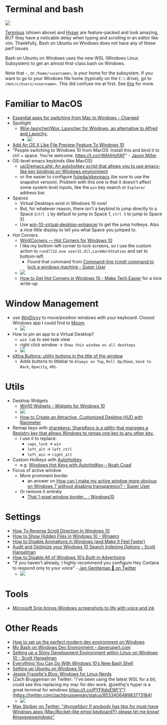 # Terminal and bash
![](https://github.com/Eugeny/terminus/raw/master/docs/linux.png)

[Terminus](https://eugeny.github.io/terminus/) (shown above) and [Hyper](https://hyper.is/) are feature-packed and look amazing, BUT they have a noticable delay when typing and scrolling in an editor like vim. Thankfully, Bash on Ubuntu on Windows does not have any of these perf issues.

Bash on Ubuntu on Windows uses the new WSL (Windows Linux Subsystem) to get an almost first-class bash on Windows.

Note that `~`, or `/home/<username>`, is your home for the subsystem. If you want to go to your Windows file home (typically on the `C:\` drive), go to `/mnt/c/Users/<username>`. This did confuse me at first. See [this](https://superuser.com/questions/1185033/what-is-the-home-directory-on-windows-subsystem-for-linux/1185042) for more.

# Familiar to MacOS
- [Essential apps for switching from Mac to Windows - Charged](https://char.gd/blog/2017/essential-apps-for-switching-from-mac-to-windows)
- Spotlight
  - [Wox-launcher/Wox: Launcher for Windows, an alternative to Alfred and Launchy.](https://github.com/Wox-launcher/Wox)
    - ![](https://camo.githubusercontent.com/9db33546d3a905a9ad915e0948d3ba3f47f57b64/687474703a2f2f692e696d6775722e636f6d2f4474784e424a692e676966)
- [Add An OS X Like File Preview Feature To Windows 10](http://www.addictivetips.com/windows-tips/add-an-os-x-like-file-preview-feature-to-windows-10/?utm_source=feedburner&utm_medium=twitter&utm_campaign=Feed%3A+Addictivetips+%28AddictiveTips%29)
- "People switching to Windows 10 from MacOS: Install this and bind it to ctrl + space. You're welcome. https://t.co/rWAHHsflAF" - [Jason Miller](https://twitter.com/_developit/status/859791623638716417)
- OS-level emacs keybinds (like MacOS)
  - [usi3/emacs.ahk: An autohotkey script that allows you to use emacs-like key bindings on Windows environment](https://github.com/usi3/emacs.ahk)
  - or the easier to configure [fujieda/xkeymacs](https://github.com/fujieda/xkeymacs) (be sure to use the snapshot version). Problem with this one is that it doesn't affect some system level inputs, like the `win` key search or `Explorer` address bar.
- Spaces
  - Virtual Desktops exist in Windows 10 now!
  - But, for whatever reason, there isn't a keybind to jump directly to a Space (`ctrl 1` by default to jump to Space 1, `ctrl 5` to jump to Space 5)
  - Use [win\-10\-virtual\-desktop\-enhancer](https://github.com/sdias/win-10-virtual-desktop-enhancer/blob/master/docs/settings.md#keyboard-shortcuts) to get the jump hotkeys. Also a nice little display to tell you what Space you jumped to.
- Hot Corners
  - [WinXCorners — Hot Corners for Windows 10](http://apps.codigobit.info/2015/10/winxcorners-hot-corners-for-windows-10.html)
  - I like my bottom-left corner to lock screens, so I use the custom action to `rundll32.exe user32.dll,LockWorkStation` and set to bottom-left.
    - Found that command from [Command\-line \(cmd\) command to lock a windows machine \- Super User](https://superuser.com/questions/21179/command-line-cmd-command-to-lock-a-windows-machine)
  - ![](http://lh3.googleusercontent.com/-vxIVdOymPXY/Vh-ze0Bn4bI/AAAAAAAALQY/zZ9TGvPVQpE/WinXCorners%25255B5%25255D.jpg?imgmax=800)
  - [How to Get Hot Corners in Windows 10 \- Make Tech Easier](https://www.maketecheasier.com/get-hot-corners-windows-10/) for a nice write-up

# Window Management
- use [WinDivvy](http://mizage.com/windivvy/) to move/position windows with your keyboard. Closest Windows app I could find to [Moom](https://manytricks.com/moom/).
  - ![](http://mizage.com/windivvy/screenshots/shortcuts.png)
- How to pin an app to a Virtual Desktop?
  - `win tab` to see task view
  - right click window -> `Show this window on all desktops`
  - ![](https://cloud.addictivetips.com/wp-content/uploads/2016/04/win10-pin-app-desktop.jpg)
- [eXtra Buttons: utility buttons in the title of the window](http://www.xtrabuttons.com/)
  - Adds buttons to titlebar to `Always on Top`, `Roll Up/Down`, `Send to Back`, `Opacity`, etc.

# Utils
- Desktop Widgets
  - [Win10 Widgets \- Widgets for Windows 10](http://win10widgets.com/)
  - ![](http://win10widgets.com/images/screenshot.png)
  - [How to Create an Attractive, Customized Desktop HUD with Rainmeter](http://lifehacker.com/5828789/how-to-create-an-attractive-customized-desktop-hud-with-rainmeter)
- Remap keys with [sharpkeys: SharpKeys is a utility that manages a Registry key that allows Windows to remap one key to any other key\.](https://github.com/randyrants/sharpkeys)
  - I use it to replace:
    - `caps_lock` -> `win`
    - `left_alt` -> `left_ctrl`
    - `left_win` -> `right_alt`
- Custom Hotkeys with [AutoHotkey](https://autohotkey.com/)
  - e.g. [Windows Hot Keys with AutoHotKey – Noah Coad](https://blogs.msdn.microsoft.com/noahc/2008/06/15/windows-hot-keys-with-autohotkey/)
- Focus of active window
  - More prominent border
    - an answer on [How can I make my active window more obvious on Windows 7 without disabing transparency? \- Super User](https://superuser.com/questions/723053/how-can-i-make-my-active-window-more-obvious-on-windows-7-without-disabing-trans)
  - Or remove it entirely
    - [That 1\-pixel window border\.\.\. : Windows10](https://www.reddit.com/r/Windows10/comments/3blaf8/that_1pixel_window_border/)

# Settings
- [How To Reverse Scroll Direction In Windows 10](http://www.addictivetips.com/windows-tips/reverse-scroll-direction-in-windows-10/)
- [How to Show Hidden Files in Windows 10 - Winaero](http://winaero.com/blog/show-hidden-files-windows-10/)
- [How to Disable Animations in Windows (and Make It Feel Faster)](http://lifehacker.com/how-to-disable-animations-in-windows-and-make-it-feel-1728734414)
- [Audit and Optimize your Windows 10 Search Indexing Options - Scott Hanselman](https://www.hanselman.com/blog/AuditAndOptimizeYourWindows10SearchIndexingOptions.aspx)
- [How to Disable All of Windows 10’s Built-in Advertising](https://www.howtogeek.com/269331/how-to-disable-all-of-windows-10s-built-in-advertising/)
- "If you haven't already, I highly recommend you configure Hey Cortana to respond only to your voice" - [Jen Gentleman 🌺 on Twitter](https://twitter.com/JenMsft/status/890410962200678400)
  - ![](https://pbs.twimg.com/media/DFtfc_0VoAEUEL1.png)

# Tools
- [Microsoft Snip brings Windows screenshots to life with voice and ink](https://www.theverge.com/2015/8/27/9214079/microsoft-snip-windows-screenshot-tool)

# Other Reads
- [How to set up the perfect modern dev environment on Windows](http://char.gd/microsoft/setting-up-perfect-windows-dev/)
- [My Bash on Windows Dev Environment - daverupert.com](http://daverupert.com/2017/03/my-bash-on-windows-developer-environment/)
- [Setting up a Shiny Development Environment within Linux on Windows 10 - Scott Hanselman](https://www.hanselman.com/blog/SettingUpAShinyDevelopmentEnvironmentWithinLinuxOnWindows10.aspx)
- [Everything You Can Do With Windows 10’s New Bash Shell](https://www.howtogeek.com/265900/everything-you-can-do-with-windows-10s-new-bash-shell/)
- [Setting up Ubuntu on Windows 10](http://jamesgecko.com/setting-up-ubuntu-on-windows-10/)
- [Jessie Frazelle's Blog: Windows for Linux Nerds](https://blog.jessfraz.com/post/windows-for-linux-nerds/)
- [Zach Bruggeman on Twitter: "i've been using the latest WSL for a bit, could see this replacing my mac for dev work. @zeithq's hyper is a great terminal for windows https://t.co/PYFKdoEWFY"](https://twitter.com/zachbruggeman/status/853340648983773184)
  - ![](https://pbs.twimg.com/media/C9eql3jUwAA_RaV.jpg)
- [Max Stoiber on Twitter: "@yosefdurr If anybody has tips for must-have Windows apps (Mac/Rocket-like emoji keyboard?!) please let me know! #maxgoeswindows"](https://twitter.com/mxstbr/status/878380743595929600)